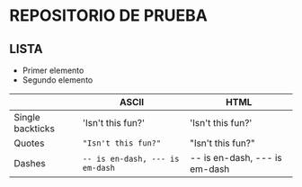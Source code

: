 # REPOSITORIO DE PRUEBA
## LISTA
- Primer elemento
- Segundo elemento


|                |ASCII                          |HTML                         |
|----------------|-------------------------------|-----------------------------|
|Single backticks|'Isn't this fun?'              |'Isn't this fun?'            |
|Quotes          |`"Isn't this fun?"`            |"Isn't this fun?"            |
|Dashes          |`-- is en-dash, --- is em-dash`|-- is en-dash, --- is em-dash|
